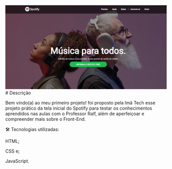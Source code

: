 <img src="./img/preview.png"/>
# Descrição

Bem vindo(a) ao meu primeiro projeto! 
foi proposto pela Imã Tech esse projeto prático da tela inicial do Spotify 
para testar os conhecimentos aprendidos nas aulas com o Professor Ralf, além de aperfeiçoar e 
compreender mais sobre o Front-End.

🛠 Tecnologias utilizadas:	 

HTML;

CSS e;

JavaScript.
